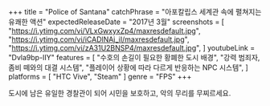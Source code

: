 +++
title = "Police of Santana"
catchPhrase = "아포칼립스 세계관 속에 펼쳐지는 유쾌한 액션"
expectedReleaseDate = "2017년 3월"
screenshots = [
"https://i.ytimg.com/vi/VLxGwxyxZp4/maxresdefault.jpg",
"https://i.ytimg.com/vi/iCADlNAj_iI/maxresdefault.jpg",
"https://i.ytimg.com/vi/zA31U2BNSP4/maxresdefault.jpg",
]
youtubeLink = "Dvla9bp-IIY"
features = [
  "수호의 손길이 필요한 황폐한 도시 배경",
  "강력 범죄자, 좀비 떼와의 대결 시스템",
  "플레이어 상황에 따라 다르게 반응하는 NPC 시스템",
]
platforms = [
  "HTC Vive",
  "Steam"
]
genre = "FPS"
+++

도시에 남은 유일한 경찰관이 되어 시민을 보호하고, 악의 무리를 무찌르세요.
